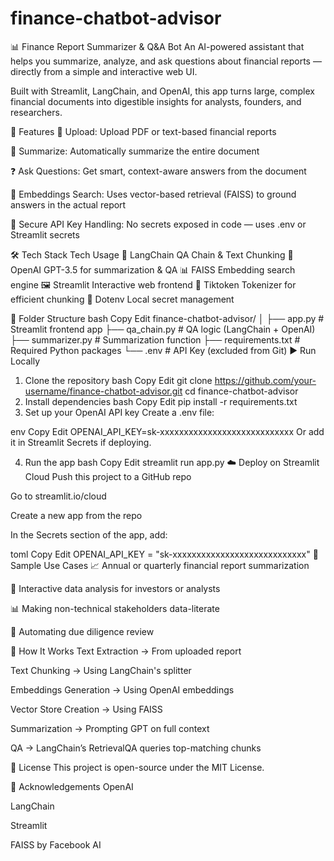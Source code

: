# finance-chatbot-advisor
📊 Finance Report Summarizer & Q&A Bot
An AI-powered assistant that helps you summarize, analyze, and ask questions about financial reports — directly from a simple and interactive web UI.

Built with Streamlit, LangChain, and OpenAI, this app turns large, complex financial documents into digestible insights for analysts, founders, and researchers.


🚀 Features
📁 Upload: Upload PDF or text-based financial reports

🧠 Summarize: Automatically summarize the entire document

❓ Ask Questions: Get smart, context-aware answers from the document

🧾 Embeddings Search: Uses vector-based retrieval (FAISS) to ground answers in the actual report

🔐 Secure API Key Handling: No secrets exposed in code — uses .env or Streamlit secrets

🛠️ Tech Stack
Tech	Usage
🧠 LangChain	QA Chain & Text Chunking
🦜 OpenAI	GPT-3.5 for summarization & QA
📊 FAISS	Embedding search engine
🖼️ Streamlit	Interactive web frontend
🧬 Tiktoken	Tokenizer for efficient chunking
🔐 Dotenv	Local secret management

📂 Folder Structure
bash
Copy
Edit
finance-chatbot-advisor/
│
├── app.py               # Streamlit frontend app
├── qa_chain.py          # QA logic (LangChain + OpenAI)
├── summarizer.py        # Summarization function
├── requirements.txt     # Required Python packages
└── .env                 # API Key (excluded from Git)
▶️ Run Locally
1. Clone the repository
bash
Copy
Edit
git clone https://github.com/your-username/finance-chatbot-advisor.git
cd finance-chatbot-advisor
2. Install dependencies
bash
Copy
Edit
pip install -r requirements.txt
3. Set up your OpenAI API key
Create a .env file:

env
Copy
Edit
OPENAI_API_KEY=sk-xxxxxxxxxxxxxxxxxxxxxxxxxxxx
Or add it in Streamlit Secrets if deploying.

4. Run the app
bash
Copy
Edit
streamlit run app.py
☁️ Deploy on Streamlit Cloud
Push this project to a GitHub repo

Go to streamlit.io/cloud

Create a new app from the repo

In the Secrets section of the app, add:

toml
Copy
Edit
OPENAI_API_KEY = "sk-xxxxxxxxxxxxxxxxxxxxxxxxxxxx"
📌 Sample Use Cases
📈 Annual or quarterly financial report summarization

💬 Interactive data analysis for investors or analysts

📊 Making non-technical stakeholders data-literate

🧾 Automating due diligence review

🧠 How It Works
Text Extraction → From uploaded report

Text Chunking → Using LangChain's splitter

Embeddings Generation → Using OpenAI embeddings

Vector Store Creation → Using FAISS

Summarization → Prompting GPT on full context

QA → LangChain’s RetrievalQA queries top-matching chunks

📃 License
This project is open-source under the MIT License.

🙌 Acknowledgements
OpenAI

LangChain

Streamlit

FAISS by Facebook AI
